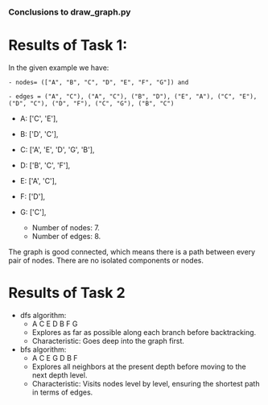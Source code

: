### Conclusions to  draw_graph.py
# Results of Task 1: #
In the given example we have: 

    - nodes= (["A", "B", "C", "D", "E", "F", "G"]) and
    
    - edges = ("A", "C"), ("A", "C"), ("B", "D"), ("E", "A"), ("C", "E"), ("D", "C"), ("D", "F"), ("C", "G"), ("B", "C")
    
*  A: ['C', 'E'],
*  B: ['D', 'C'],
*  C: ['A', 'E', 'D', 'G', 'B'],
*  D: ['B', 'C', 'F'],
*  E: ['A', 'C'],
*  F: ['D'],
*  G: ['C'],


    - Number of nodes: 7.
    - Number of edges: 8.


The graph is good connected, which means there is a path between every pair of nodes. There are no isolated components or nodes.

# Results of Task 2 #
* dfs algorithm:
  - A C E D B F G 
  - Explores as far as possible along each branch before backtracking.
  - Characteristic: Goes deep into the graph first.
* bfs algorithm:
  - A C E G D B F
  - Explores all neighbors at the present depth before moving to the next depth level. 
  - Characteristic: Visits nodes level by level, ensuring the shortest path in terms of edges.